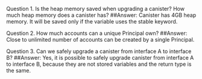 Question 1. Is the heap memory saved when upgrading a canister? How much heap memory does a canister has?
##Answer: Canister has 4GB heap memory. It will be saved only if the variable uses the stable keyword.

Question 2. How much accounts can a unique Principal own?
##Answer: Close to unlimited number of accounts can be created by a single Principal.

Question 3. Can we safely upgrade a canister from interface A to interface B?
##Answer: Yes, it is possible to safely upgrade canister from interface A to interface B, because they are not stored variables and the return type is the same.

